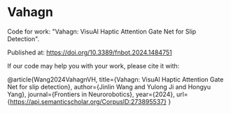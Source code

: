 # Vahagn
Code for work: "Vahagn: VisuAl Haptic Attention Gate Net for Slip Detection".

Published at:  https://doi.org/10.3389/fnbot.2024.1484751

If our code may help you with your work, please cite it with:

@article{Wang2024VahagnVH,
  title={Vahagn: VisuAl Haptic Attention Gate Net for slip detection},
  author={Jinlin Wang and Yulong Ji and Hongyu Yang},
  journal={Frontiers in Neurorobotics},
  year={2024},
  url={https://api.semanticscholar.org/CorpusID:273895537}
}
